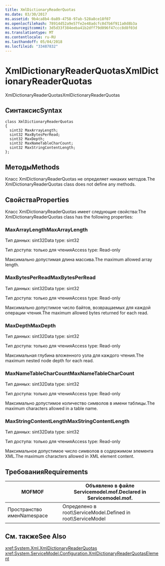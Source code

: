 ```yaml
---
title: XmlDictionaryReaderQuotas
ms.date: 03/30/2017
ms.assetid: 9b4ca8b4-0a89-4758-97ab-528a8ce18f07
ms.openlocfilehash: 78914d52a9e57fe2e48adcfc0d7b6f911a0d8b3a
ms.sourcegitcommit: 3d5d33f384eeba41b2dff79d096f47ccc8d8f03d
ms.translationtype: MT
ms.contentlocale: ru-RU
ms.lasthandoff: 05/04/2018
ms.locfileid: "33487832"
---
```

# <a name="xmldictionaryreaderquotas"></a><span data-ttu-id="0c24c-102">XmlDictionaryReaderQuotas</span><span class="sxs-lookup"><span data-stu-id="0c24c-102">XmlDictionaryReaderQuotas</span></span>
<span data-ttu-id="0c24c-103">XmlDictionaryReaderQuotas</span><span class="sxs-lookup"><span data-stu-id="0c24c-103">XmlDictionaryReaderQuotas</span></span>  
  
## <a name="syntax"></a><span data-ttu-id="0c24c-104">Синтаксис</span><span class="sxs-lookup"><span data-stu-id="0c24c-104">Syntax</span></span>  
  
```  
class XmlDictionaryReaderQuotas  
{  
  sint32 MaxArrayLength;  
  sint32 MaxBytesPerRead;  
  sint32 MaxDepth;  
  sint32 MaxNameTableCharCount;  
  sint32 MaxStringContentLength;  
};  
```  
  
## <a name="methods"></a><span data-ttu-id="0c24c-105">Методы</span><span class="sxs-lookup"><span data-stu-id="0c24c-105">Methods</span></span>  
 <span data-ttu-id="0c24c-106">Класс XmlDictionaryReaderQuotas не определяет никаких методов.</span><span class="sxs-lookup"><span data-stu-id="0c24c-106">The XmlDictionaryReaderQuotas class does not define any methods.</span></span>  
  
## <a name="properties"></a><span data-ttu-id="0c24c-107">Свойства</span><span class="sxs-lookup"><span data-stu-id="0c24c-107">Properties</span></span>  
 <span data-ttu-id="0c24c-108">Класс XmlDictionaryReaderQuotas имеет следующие свойства:</span><span class="sxs-lookup"><span data-stu-id="0c24c-108">The XmlDictionaryReaderQuotas class has the following properties:</span></span>  
  
### <a name="maxarraylength"></a><span data-ttu-id="0c24c-109">MaxArrayLength</span><span class="sxs-lookup"><span data-stu-id="0c24c-109">MaxArrayLength</span></span>  
 <span data-ttu-id="0c24c-110">Тип данных: sint32</span><span class="sxs-lookup"><span data-stu-id="0c24c-110">Data type: sint32</span></span>  
  
 <span data-ttu-id="0c24c-111">Тип доступа: только для чтения</span><span class="sxs-lookup"><span data-stu-id="0c24c-111">Access type: Read-only</span></span>  
  
 <span data-ttu-id="0c24c-112">Максимально допустимая длина массива.</span><span class="sxs-lookup"><span data-stu-id="0c24c-112">The maximum allowed array length.</span></span>  
  
### <a name="maxbytesperread"></a><span data-ttu-id="0c24c-113">MaxBytesPerRead</span><span class="sxs-lookup"><span data-stu-id="0c24c-113">MaxBytesPerRead</span></span>  
 <span data-ttu-id="0c24c-114">Тип данных: sint32</span><span class="sxs-lookup"><span data-stu-id="0c24c-114">Data type: sint32</span></span>  
  
 <span data-ttu-id="0c24c-115">Тип доступа: только для чтения</span><span class="sxs-lookup"><span data-stu-id="0c24c-115">Access type: Read-only</span></span>  
  
 <span data-ttu-id="0c24c-116">Максимально допустимое число байтов, возвращаемых для каждой операции чтения.</span><span class="sxs-lookup"><span data-stu-id="0c24c-116">The maximum allowed bytes returned for each read.</span></span>  
  
### <a name="maxdepth"></a><span data-ttu-id="0c24c-117">MaxDepth</span><span class="sxs-lookup"><span data-stu-id="0c24c-117">MaxDepth</span></span>  
 <span data-ttu-id="0c24c-118">Тип данных: sint32</span><span class="sxs-lookup"><span data-stu-id="0c24c-118">Data type: sint32</span></span>  
  
 <span data-ttu-id="0c24c-119">Тип доступа: только для чтения</span><span class="sxs-lookup"><span data-stu-id="0c24c-119">Access type: Read-only</span></span>  
  
 <span data-ttu-id="0c24c-120">Максимальная глубина вложенного узла для каждого чтения.</span><span class="sxs-lookup"><span data-stu-id="0c24c-120">The maximum nested node depth for each read.</span></span>  
  
### <a name="maxnametablecharcount"></a><span data-ttu-id="0c24c-121">MaxNameTableCharCount</span><span class="sxs-lookup"><span data-stu-id="0c24c-121">MaxNameTableCharCount</span></span>  
 <span data-ttu-id="0c24c-122">Тип данных: sint32</span><span class="sxs-lookup"><span data-stu-id="0c24c-122">Data type: sint32</span></span>  
  
 <span data-ttu-id="0c24c-123">Тип доступа: только для чтения</span><span class="sxs-lookup"><span data-stu-id="0c24c-123">Access type: Read-only</span></span>  
  
 <span data-ttu-id="0c24c-124">Максимально допустимое количество символов в имени таблицы.</span><span class="sxs-lookup"><span data-stu-id="0c24c-124">The maximum characters allowed in a table name.</span></span>  
  
### <a name="maxstringcontentlength"></a><span data-ttu-id="0c24c-125">MaxStringContentLength</span><span class="sxs-lookup"><span data-stu-id="0c24c-125">MaxStringContentLength</span></span>  
 <span data-ttu-id="0c24c-126">Тип данных: sint32</span><span class="sxs-lookup"><span data-stu-id="0c24c-126">Data type: sint32</span></span>  
  
 <span data-ttu-id="0c24c-127">Тип доступа: только для чтения</span><span class="sxs-lookup"><span data-stu-id="0c24c-127">Access type: Read-only</span></span>  
  
 <span data-ttu-id="0c24c-128">Максимальное допустимое число символов в содержимом элемента XML.</span><span class="sxs-lookup"><span data-stu-id="0c24c-128">The maximum characters allowed in XML element content.</span></span>  
  
## <a name="requirements"></a><span data-ttu-id="0c24c-129">Требования</span><span class="sxs-lookup"><span data-stu-id="0c24c-129">Requirements</span></span>  
  
|<span data-ttu-id="0c24c-130">MOF</span><span class="sxs-lookup"><span data-stu-id="0c24c-130">MOF</span></span>|<span data-ttu-id="0c24c-131">Объявлено в файле Servicemodel.mof.</span><span class="sxs-lookup"><span data-stu-id="0c24c-131">Declared in Servicemodel.mof.</span></span>|  
|---------|-----------------------------------|  
|<span data-ttu-id="0c24c-132">Пространство имен</span><span class="sxs-lookup"><span data-stu-id="0c24c-132">Namespace</span></span>|<span data-ttu-id="0c24c-133">Определено в root\ServiceModel.</span><span class="sxs-lookup"><span data-stu-id="0c24c-133">Defined in root\ServiceModel</span></span>|  
  
## <a name="see-also"></a><span data-ttu-id="0c24c-134">См. также</span><span class="sxs-lookup"><span data-stu-id="0c24c-134">See Also</span></span>  
 <xref:System.Xml.XmlDictionaryReaderQuotas>  
 <xref:System.ServiceModel.Configuration.XmlDictionaryReaderQuotasElement>
